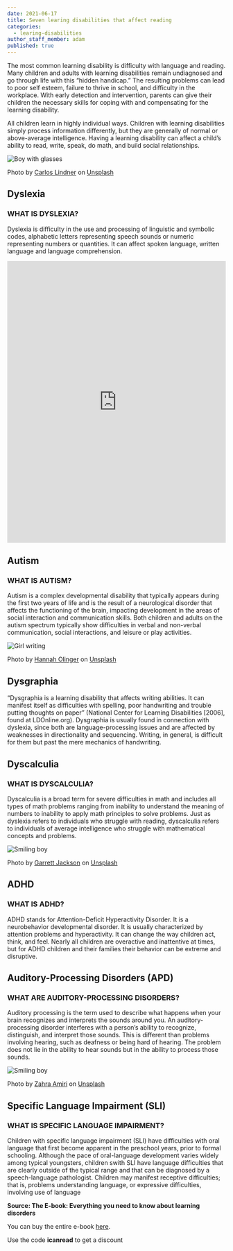 ```yaml
---
date: 2021-06-17
title: Seven learing disabilities that affect reading
categories:
  - learing-disabilities
author_staff_member: adam
published: true
---
```

The most common learning disability is difficulty with language and reading.
Many children and adults with learning disabilities remain undiagnosed and go through life with this “hidden handicap.” The resulting problems can lead to poor self esteem, failure to thrive in school, and difficulty in the workplace. With early detection and intervention, parents can give their children the necessary skills for coping with and compensating for the learning disability.

All children learn in highly individual ways. Children with learning disabilities simply process information differently, but they are generally of normal or above-average intelligence. Having a learning disability can affect a child’s ability to read, write, speak, do math, and build social relationships.

![Boy with glasses](/images/boy-with-glasses.jpg)
<figcaption>
<span>Photo by <a href="https://unsplash.com/@realbench?utm_source=unsplash&amp;utm_medium=referral&amp;utm_content=creditCopyText">Carlos Lindner</a> on <a href="https://unsplash.com/@adamgustavsson/likes?utm_source=unsplash&amp;utm_medium=referral&amp;utm_content=creditCopyText">Unsplash</a></span>
</figcaption>

## Dyslexia
### WHAT IS DYSLEXIA?
Dyslexia is difficulty in the use and processing of linguistic and symbolic codes, alphabetic letters representing speech sounds or numeric representing numbers or quantities. It can affect spoken language, written language and language comprehension.

<iframe id="sib" width="100%" height="650px" src="https://17abdf7c.sibforms.com/serve/MUIEAG4ABlzn5_C_d69co9dMTJhZ1MUKaiJn_J_RYUNAmIL1lrvA4Gs0wSHmhPwjICXLAgEZpNE3ZOgSBlVQrHfX03rsOTOBaDKC1qmkA8rPsFX-_n9SGyMFuLMq4HW8IS3QiFNGRrXwck-HGS-4x97tBzwU31t_y6ZZlFUZWsqyhQkOi1dF-uS8G35RKhw4SzBKGSZI_evYbYHv" frameborder="0" scrolling="auto" allowfullscreen style="display: block;margin-left: auto;margin-right: auto;max-width: 100%;"></iframe>

## Autism
### WHAT IS AUTISM?
Autism is a complex developmental disability that typically appears during the first two years of life and is the result of a neurological disorder that affects the functioning of the brain, impacting development in the areas of social interaction and communication skills. Both children and adults on the autism spectrum typically show difficulties in verbal and non-verbal communication, social interactions, and leisure or play activities.

![Girl writing](/images/girl-writing.jpg)
<figcaption>
<span>Photo by <a href="https://unsplash.com/@hannaholinger?utm_source=unsplash&amp;utm_medium=referral&amp;utm_content=creditCopyText">Hannah Olinger</a> on <a href="https://unsplash.com/s/photos/writing?utm_source=unsplash&amp;utm_medium=referral&amp;utm_content=creditCopyText">Unsplash</a></span>
</figcaption>

## Dysgraphia
“Dysgraphia is a learning disability that affects writing abilities. It can manifest itself as difficulties with spelling, poor handwriting and trouble putting thoughts on paper” (National Center for Learning Disabilities [2006], found at LDOnline.org). Dysgraphia is usually found in connection with dyslexia, since both are language-processing issues and are affected by weaknesses in directionality and sequencing. Writing, in general, is difficult for them but past the mere mechanics of handwriting.

## Dyscalculia
### WHAT IS DYSCALCULIA?
Dyscalculia is a broad term for severe difficulties in math and includes all types of math problems ranging from inability to understand the meaning of numbers to inability to apply math principles to solve problems. Just as dyslexia refers to individuals who struggle with reading, dyscalculia refers to individuals of average intelligence who struggle with mathematical concepts and problems.

![Smiling boy](/images/smiling-boy.jpg)
<figcaption>
<span>Photo by <a href="https://unsplash.com/@jxnsartstudio?utm_source=unsplash&amp;utm_medium=referral&amp;utm_content=creditCopyText">Garrett Jackson</a> on <a href="https://unsplash.com/@adamgustavsson/likes?utm_source=unsplash&amp;utm_medium=referral&amp;utm_content=creditCopyText">Unsplash</a></span>
</figcaption>

## ADHD
### WHAT IS ADHD?
ADHD stands for Attention-Deficit Hyperactivity Disorder. It is a neurobehavior developmental disorder. It is usually characterized by attention problems and hyperactivity. It can change the way children act, think, and feel. Nearly all children are overactive and inattentive at times, but for ADHD children and their families their behavior can be extreme and disruptive.

## Auditory-Processing Disorders (APD)
### WHAT ARE AUDITORY-PROCESSING DISORDERS?
Auditory processing is the term used to describe what happens when your brain recognizes and interprets the sounds around you. An auditory-processing disorder interferes with a person’s ability to recognize, distinguish, and interpret those sounds. This is different than problems involving hearing, such as deafness or being hard of hearing. The problem does not lie in the ability to hear sounds but in the ability to process those sounds.

![Smiling boy](/images/smiling-boy-2.jpg)
<figcaption>
<span>Photo by <a href="https://unsplash.com/@zahraamiri_?utm_source=unsplash&amp;utm_medium=referral&amp;utm_content=creditCopyText">Zahra Amiri</a> on <a href="https://unsplash.com/@adamgustavsson/likes?utm_source=unsplash&amp;utm_medium=referral&amp;utm_content=creditCopyText">Unsplash</a></span>
</figcaption>

## Specific Language Impairment (SLI)
### WHAT IS SPECIFIC LANGUAGE IMPAIRMENT?
Children with specific language impairment (SLI) have difficulties with oral language that first become apparent in the preschool years, prior to formal schooling. Although the pace of oral-language development varies widely among typical youngsters, children swith SLI have language difficulties that are clearly outside of the typical range and that can be diagnosed by a speech-language pathologist.
Children may manifest receptive difficulties; that is, problems understanding language, or expressive difficulties, involving use of language


**Source:  The E-book: Everything you need to know about learning disorders**

You can buy the entire e-book [here](https://gumroad.com/l/ECMLZ). 

Use the code **icanread** to get a discount
